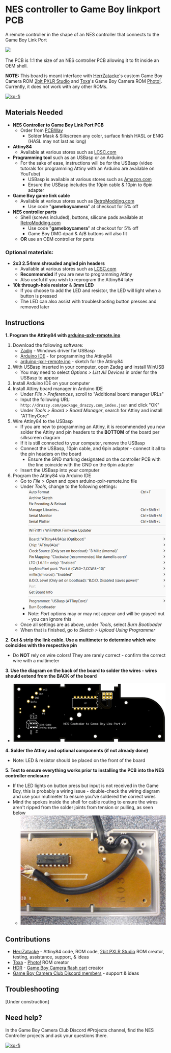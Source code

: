 # NES controller to Game Boy linkport PCB

A remote controller in the shape of an NES controller that connects to the Game Boy Link Port

![](assets/inuse.GIF)

The PCB is 1:1 the size of an NES controller PCB allowing it to fit inside an OEM shell. 

**NOTE:** This board is meant interface with [HerrZatacke](https://github.com/HerrZatacke)'s custom Game Boy Camera ROM [2bit PXLR Studio](https://github.com/HerrZatacke/2bit-pxlr-studio) and [Toxa](https://github.com/untoxa)'s Game Boy Camera ROM [Photo!](https://github.com/untoxa/gb-photo). Currently, it does not work with any other ROMs.

[![ko-fi](https://ko-fi.com/img/githubbutton_sm.svg)](https://ko-fi.com/gameboycamera)

## Materials Needed
* **NES Controller to Game Boy Link Port PCB**
  - Order from [PCBWay](https://www.pcbway.com/project/shareproject/NES_Remote_to_Link_Port_73f81b90.html)
    - Solder Mask & Silkscreen any color, surface finish HASL or ENIG (HASL may not last as long)
* **Attiny84**
  - Available at various stores such as [LCSC.com](https://lcsc.com/product-detail/Microcontroller-Units-MCUs-MPUs-SOCs_Microchip-Tech-ATTINY84A-PU_C145560.html)
* **Programming tool** such as an USBasp or an Arduino
  - For the sake of ease, instructions will be for the USBasp (video tutorals for programming Attiny with an Arduino are available on YouTube)
    - USBasp is available at various stores such as [Amazon.com](https://www.amazon.com/Geekstory-Microcontroller-Programmer-Downloader-Adapter/dp/B07NZ59VK2/ref=sr_1_4?crid=3AIOYYUPERXR6&keywords=usbasp&qid=1667392056&qu=eyJxc2MiOiIzLjIyIiwicXNhIjoiMi43OSIsInFzcCI6IjIuODMifQ%3D%3D&sprefix=usbasp%2Caps%2C120&sr=8-4)
    - Ensure the USBasp includes the 10pin cable & 10pin to 6pin adapter
* **Game Boy game link cable**
  - Available at various stores such as [RetroModding.com](https://www.retromodding.com/collections/game-boy-pocket/products/gameboy-color-pocket-game-link-cable?ref=gameboycamera)
    - Use code "**gameboycamera**" at checkout for 5% off
* **NES controller parts**
  - Shell (screws included), buttons, silicone pads available at [RetroModding.com](https://www.retromodding.com/collections/nes?ref=gameboycamera)
    - Use code "**gameboycamera**" at checkout for 5% off
    - Game Boy DMG dpad & A/B buttons will also fit
  - **OR** use an OEM controller for parts

### Optional materials:
* **2x3 2.54mm shrouded angled pin headers**
  - Available at various stores such as [LCSC.com](https://lcsc.com/product-detail/Pin-Headers_DEALON-DZ254W-22-06-69_C2935935.html)
  - **Recommended** if you are new to programming Attiny
  - Also useful if you wish to reprogram the Attiny84 later
* **10k through-hole resistor** & **3mm LED**
  - If you choose to add the LED and resistor, the LED will light when a button is pressed
  - The LED can also assist with troubleshooting button presses and removed later

## Instructions

**1. Program the Attiny84 with [arduino-pxlr-remote.ino](sketch/arduino-pxlr-remote.ino)**
   1. Download the following software:
      - [Zadig](https://zadig.akeo.ie/) - Windows driver for USBasp
      - [Arduino IDE](https://www.arduino.cc/en/software) - for programming the Attiny84
      - [arduino-pxlr-remote.ino](sketch/arduino-pxlr-remote.ino) - sketch for the Attiny84
   2. With USBasp inserted in your computer, open Zadag and install WinUSB
      * You may need to select *Options > List All Devices* in order for the USBasp to appear
   3. Install Arduino IDE on your computer
   4. Install Attiny board manager in Arduino IDE
      - Under *File > Preferences*, scroll to "Additional board manager URLs"
      - Input the following URL: ``` http://drazzy.com/package_drazzy.com_index.json ``` and click "OK"
      - Under *Tools > Board > Board Manager*, search for Attiny and install "ATTinyCore"
   5. Wire Attiny84 to the USBasp
      - If you are new to programming an Attiny, it is recommended you now solder the Attiny and pin headers to the **BOTTOM** of the board per silkscreen diagram
      - If it is still connected to your computer, remove the USBasp
      - Connect the USBasp, 10pin cable, and 6pin adapter - connect it all to the pin headers on the board
        - Ensure the GND marking designated on the controller PCB with the line coincide with the GND on the 6pin adapter
      - Insert the USBasp into your computer
   6. Program the Attiny84 via Arduino IDE
      - Go to *File > Open* and open arduino-pxlr-remote.ino file
      - Under *Tools*, change to the following settings:
        - ![](assets/attinysettings.png)
        - Note: *Port* options may or may not appear and will be grayed-out - you can ignore this
      - Once all settings are as above, under *Tools*, select *Burn Bootloader*
      - When that is finished, go to *Sketch > Upload Using Programmer*

**2. Cut & strip the link cable. Use a multimeter to determine which wire coincides with the respective pin**
   - Do **NOT** rely on wire colors! They are rarely correct - confirm the correct wire with a multimeter

**3. Use the diagram on the back of the board to solder the wires - wires should extend from the BACK of the board**
   - ![](assets/pcbback.png)

**4. Solder the Attiny and optional components (if not already done)**
   - Note: LED & resistor should be placed on the front of the board

**5. Test to ensure everything works prior to installing the PCB into the NES controller enclosure**
   - If the LED lights on button press but input is not received in the Game Boy,  this is probably a wiring issue - double-check the wiring diagram and use your mutimeter to ensure you've soldered the correct wires 
   - Mind the spokes inside the shell for cable routing to ensure the wires aren't ripped from the solder joints from tension or pulling, as seen below
     - ![](assets/controllerwirerouting.JPG)

## Contributions
* [HerrZatacke](https://github.com/HerrZatacke) - Attiny84 code, ROM code, [2bit PXLR Studio](https://github.com/HerrZatacke/2bit-pxlr-studio) ROM creator, testing, assistance, support, & ideas
* [Toxa](https://github.com/untoxa) - [Photo!](https://github.com/untoxa/gb-photo) ROM creator
* [HDR](https://github.com/HDR) - [Game Boy Camera flash cart](https://github.com/HDR/Gameboy-Camera-Flashcart) creator
* [Game Boy Camera Club Discord members](https://discord.gg/C7WFJHG) - support & ideas

## Troubleshooting

[Under construction]

## Need help?
In the Game Boy Camera Club Discord #Projects channel, find the NES Controller projects and ask your questions there.

[![ko-fi](https://ko-fi.com/img/githubbutton_sm.svg)](https://ko-fi.com/gameboycamera)
